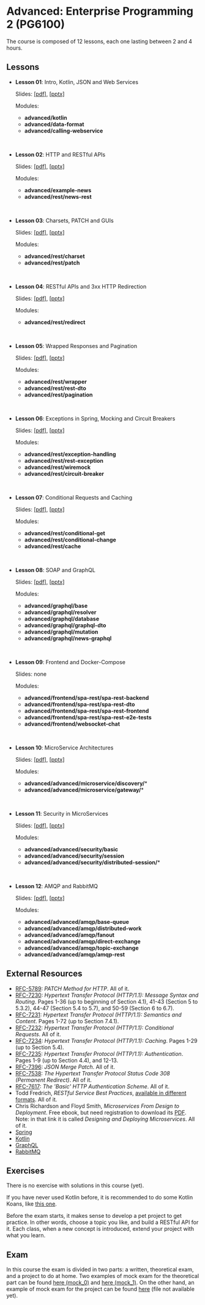 # Advanced: Enterprise Programming 2 (PG6100)

The course is composed of 12 lessons, each one lasting between 2 and 4 hours.

## Lessons

* **Lesson 01**: Intro, Kotlin, JSON and Web Services
  
  Slides: [[pdf]](slides/lesson_01.pdf), 
          [[pptx]](slides/lesson_01.pptx)
          
  Modules:     
  
  * **advanced/kotlin**
  * **advanced/data-format**
  * **advanced/calling-webservice**            

<br />

* **Lesson 02**: HTTP and RESTful APIs
  
  Slides: [[pdf]](slides/lesson_02.pdf), 
          [[pptx]](slides/lesson_02.pptx)
          
  Modules:     
  
  * **advanced/example-news**
  * **advanced/rest/news-rest**

<br />

* **Lesson 03**: Charsets, PATCH and GUIs
  
  Slides: [[pdf]](slides/lesson_03.pdf), 
          [[pptx]](slides/lesson_03.pptx)
          
  Modules:     
  
  * **advanced/rest/charset**
  * **advanced/rest/patch**

<br />


* **Lesson 04**: RESTful APIs and 3xx HTTP Redirection
  
  Slides: [[pdf]](slides/lesson_04.pdf), 
          [[pptx]](slides/lesson_04.pptx)
          
  Modules:     
  
  * **advanced/rest/redirect**

<br />

* **Lesson 05**: Wrapped Responses and Pagination
  
  Slides: [[pdf]](slides/lesson_05.pdf), 
          [[pptx]](slides/lesson_05.pptx)
          
  Modules:     
  
  * **advanced/rest/wrapper**
  * **advanced/rest/rest-dto**
  * **advanced/rest/pagination**

<br />

* **Lesson 06**: Exceptions in Spring, Mocking and Circuit Breakers
  
  Slides: [[pdf]](slides/lesson_06.pdf), 
          [[pptx]](slides/lesson_06.pptx)
          
  Modules:     
  
  * **advanced/rest/exception-handling**
  * **advanced/rest/rest-exception**
  * **advanced/rest/wiremock**
  * **advanced/rest/circuit-breaker**

<br />


* **Lesson 07**: Conditional Requests and Caching
  
  Slides: [[pdf]](slides/lesson_07.pdf), 
          [[pptx]](slides/lesson_07.pptx)
          
  Modules:     
  
  * **advanced/rest/conditional-get**
  * **advanced/rest/conditional-change**
  * **advanced/rest/cache**

<br />

* **Lesson 08**: SOAP and GraphQL
  
  Slides: [[pdf]](slides/lesson_08.pdf), 
          [[pptx]](slides/lesson_08.pptx)
          
  Modules:     
  
  * **advanced/graphql/base**
  * **advanced/graphql/resolver**
  * **advanced/graphql/database**
  * **advanced/graphql/graphql-dto**
  * **advanced/graphql/mutation**
  * **advanced/graphql/news-graphql**

<br />

* **Lesson 09**: Frontend and Docker-Compose
  
  Slides: none
          
  Modules:     
  
  * **advanced/frontend/spa-rest/spa-rest-backend**
  * **advanced/frontend/spa-rest/spa-rest-dto**
  * **advanced/frontend/spa-rest/spa-rest-frontend**
  * **advanced/frontend/spa-rest/spa-rest-e2e-tests**
  * **advanced/frontend/websocket-chat**

<br />


* **Lesson 10**: MicroService Architectures
  
  Slides: [[pdf]](slides/lesson_10.pdf), 
          [[pptx]](slides/lesson_10.pptx)
          
  Modules:     
  
  * **advanced/advanced/microservice/discovery/***
  * **advanced/advanced/microservice/gateway/***
  
<br />

* **Lesson 11**: Security in MicroServices
  
  Slides: [[pdf]](slides/lesson_11.pdf), 
          [[pptx]](slides/lesson_11.pptx)
          
  Modules:     
  
  * **advanced/advanced/security/basic**
  * **advanced/advanced/security/session**
  * **advanced/advanced/security/distributed-session/***
  
<br />


* **Lesson 12**: AMQP and RabbitMQ
  
  Slides: [[pdf]](slides/lesson_12.pdf), 
          [[pptx]](slides/lesson_12.pptx)
          
  Modules:     
  
  * **advanced/advanced/amqp/base-queue**
  * **advanced/advanced/amqp/distributed-work**
  * **advanced/advanced/amqp/fanout**
  * **advanced/advanced/amqp/direct-exchange**
  * **advanced/advanced/amqp/topic-exchange**
  * **advanced/advanced/amqp/amqp-rest**

 
## External Resources

* [RFC-5789](https://tools.ietf.org/html/rfc5789): *PATCH Method for HTTP*. 
  All of it.
* [RFC-7230](https://tools.ietf.org/html/rfc7230): *Hypertext Transfer Protocol (HTTP/1.1): Message Syntax and Routing*.
  Pages 1-36 (up to beginning of Section 4.1), 
  41-43 (Section 5 to 5.3.2),
  44-47 (Section 5.4 to 5.7),
  and 50-59 (Section 6 to 6.7).
* [RFC-7231](https://tools.ietf.org/html/rfc7231): *Hypertext Transfer Protocol (HTTP/1.1): Semantics and Content*.
  Pages 1-72 (up to Section 7.4.1).
* [RFC-7232](https://tools.ietf.org/html/rfc7232): *Hypertext Transfer Protocol (HTTP/1.1): Conditional Requests*.
  All of it.  
* [RFC-7234](https://tools.ietf.org/html/rfc7234): *Hypertext Transfer Protocol (HTTP/1.1): Caching*. 
  Pages 1-29 (up to Section 5.4).
* [RFC-7235](https://tools.ietf.org/html/rfc7235): *Hypertext Transfer Protocol (HTTP/1.1): Authentication*. 
  Pages 1-9 (up to Section 4.4),
  and 12-13.
* [RFC-7396](https://tools.ietf.org/html/rfc7396): *JSON Merge Patch*.
  All of it.
* [RFC-7538](https://tools.ietf.org/html/rfc7538): *The Hypertext Transfer Protocol Status Code 308 (Permanent Redirect)*.
  All of it.    
* [RFC-7617](https://tools.ietf.org/html/rfc7617): *The 'Basic' HTTP Authentication Scheme*.
  All of it.    
* Todd Fredrich, *RESTful Service Best Practices*, [available in different formats](https://www.restapitutorial.com/resources.html).
  All  of it.  
* Chris Richardson and Floyd Smith, *Microservices From Design to Deployment*.
  Free ebook, but need registration to download its [PDF](https://www.nginx.com/resources/library/designing-deploying-microservices/).
  Note: in that link it is called *Designing and Deploying Microservices*.  All of it.
* [Spring](https://spring.io)
* [Kotlin](https://kotlinlang.org/docs/kotlin-docs.pdf)
* [GraphQL](https://graphql.org/)
* [RabbitMQ](https://www.rabbitmq.com/)


## Exercises

There is no exercise with solutions in this course (yet).

If you have never used Kotlin before, it is recommended to do some
Kotlin Koans, like [this one](https://kotlinlang.org/docs/tutorials/koans.html). 

Before the exam starts, it makes sense to develop a pet project to get practice.
In other words, choose a topic you like, and build a RESTful API for it.
Each class, when a new concept is introduced, extend your project with what
you learn. 

## Exam

In this course the exam is divided in two parts: a written, theoretical exam,
and a project to do at home.
Two examples of mock exam for the theoretical part can be 
found [here (mock_0)](exams/theory_mock_exam_0.pdf)
and [here (mock_1)](exams/theory_mock_exam_1.pdf).
On the other hand, 
an example of mock exam for the project can be 
found [here](exams/project_mock_exam.pdf) (file not available yet).
